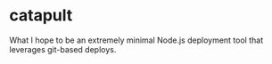 catapult
========

What I hope to be an extremely minimal Node.js deployment tool that leverages git-based deploys.
